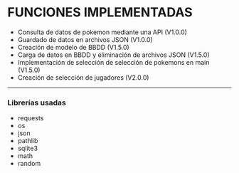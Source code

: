 # FUNCIONES IMPLEMENTADAS

* Consulta de datos de pokemon mediante una API (V1.0.0)
* Guardado de datos en archivos JSON (V1.0.0)
* Creación de modelo de BBDD (V1.5.0)
* Carga de datos en BBDD y eliminación de archivos JSON (V1.5.0)
* Implementación de selección de selección de pokemons en main (V1.5.0)
* Creación de selección de jugadores (V2.0.0)

***

### Librerías usadas

* requests
* os
* json
* pathlib
* sqlite3
* math
* random